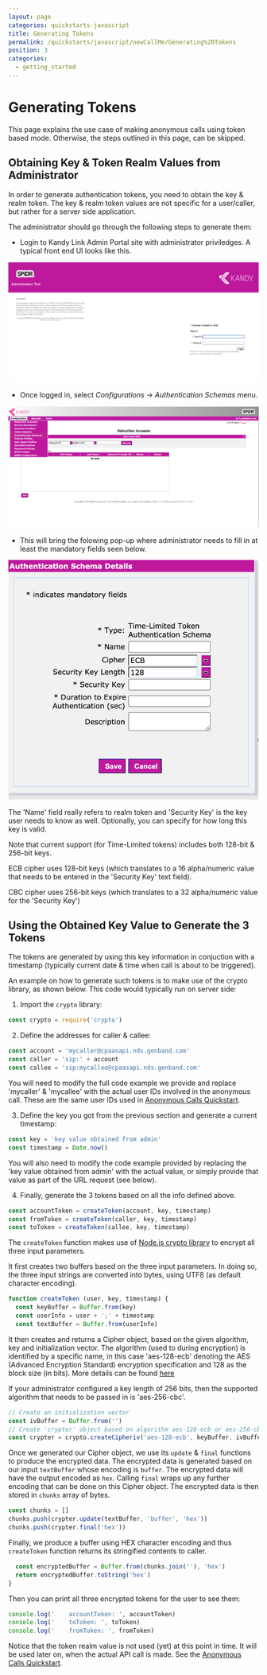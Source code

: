 ```yaml
---
layout: page
categories: quickstarts-javascript
title: Generating Tokens
permalink: /quickstarts/javascript/newCallMe/Generating%20Tokens
position: 3
categories:
  - getting_started
---
```


# Generating Tokens

This page explains the use case of making anonymous calls using token based mode. Otherwise, the steps outlined in this page, can be skipped.

## Obtaining Key & Token Realm Values from Administrator

In order to generate authentication tokens, you need to obtain the key & realm token.
The key & realm token values are not specific for a user/caller, but rather for a server side application.

The administrator should go through the following steps to generate them:

- Login to Kandy Link Admin Portal site with administrator priviledges. A typical front end UI looks like this.

![Admin Portal](admin_portal.png)

- Once logged in, select _Configurations_ -> _Authentication Schemas_ menu.

![Selecting Scemas](selecting_auth_schemas.png)

- This will bring the folowing pop-up where administrator needs to fill in at least the mandatory fields seen below.

![Provide the key & token realm](provisioning_&_saving_key_and_realm.png)

The 'Name' field really refers to realm token and 'Security Key' is the key user needs to know as well. Optionally, you can specify for how long this key is valid.

Note that current support (for Time-Limited tokens) includes both 128-bit & 256-bit keys.

ECB cipher uses 128-bit keys (which translates to a 16 alpha/numeric value that needs to be entered in the 'Security Key' text field).

CBC cipher uses 256-bit keys (which translates to a 32 alpha/numeric value for the 'Security Key')

## Using the Obtained Key Value to Generate the 3 Tokens

The tokens are generated by using this key information in conjuction with a timestamp (typically current date & time when call is about to be triggered).

An example on how to generate such tokens is to make use of the crypto library, as shown below.
This code would typically run on server side:

1. Import the `crypto` library:

```javascript
const crypto = require('crypto')
```

2. Define the addresses for caller & callee:

```javascript
const account = 'mycaller@cpaasapi.nds.genband.com'
const caller = 'sip:' + account
const callee = 'sip:mycallee@cpaasapi.nds.genband.com'
```

You will need to modify the full code example we provide and replace 'mycaller' & 'mycallee' with the actual user IDs involved in the anonymous call. These are the same user IDs used in [Anonymous Calls Quickstart](Anonymous%20Calls).

3. Define the key you got from the previous section and generate a current timestamp:

```javascript
const key = 'key value obtained from admin'
const timestamp = Date.now()
```

You will also need to modify the code example provided by replacing the 'key value obtained from admin' with the actual value, or simply provide that value as part of the URL request (see below).

4. Finally, generate the 3 tokens based on all the info defined above.

```javascript
const accountToken = createToken(account, key, timestamp)
const fromToken = createToken(caller, key, timestamp)
const toToken = createToken(callee, key, timestamp)
```

The `createToken` function makes use of [Node.js crypto library](https://nodejs.org/api/crypto.html#crypto_crypto) to encrypt all three input parameters.

It first creates two buffers based on the three input parameters. In doing so, the three input strings are converted into bytes, using UTF8 (as default character encoding).

```javascript
function createToken (user, key, timestamp) {
  const keyBuffer = Buffer.from(key)
  const userInfo = user + ';' + timestamp
  const textBuffer = Buffer.from(userInfo)
```

It then creates and returns a Cipher object, based on the given algorithm, key and initialization vector. The algorithm (used to during encryption) is identified by a specific name, in this case 'aes-128-ecb' denoting the AES (Advanced Encryption Standard) encryption specification and 128 as the block size (in bits). More details can be found [here](https://en.wikipedia.org/wiki/Advanced_Encryption_Standard)

If your administrator configured a key length of 256 bits, then the supported algorithm that needs to be passed in is 'aes-256-cbc'.

```javascript
// Create an initialization vector
const ivBuffer = Buffer.from('')
// Create 'crypter' object based on algorithm aes-128-ecb or aes-256-cbc
const crypter = crypto.createCipheriv('aes-128-ecb', keyBuffer, ivBuffer)
```

Once we generated our Cipher object, we use its `update` & `final` functions to produce the encrypted data. The encrypted data is generated based on our input `textBuffer` whose encoding is `buffer`. The encrypted data will have the output encoded as `hex`. Calling `final` wraps up any further encoding that can be done on this Cipher object. The encrypted data is then stored in `chunks` array of bytes.

```javascript
const chunks = []
chunks.push(crypter.update(textBuffer, 'buffer', 'hex'))
chunks.push(crypter.final('hex'))
```

Finally, we produce a buffer using HEX character encoding and thus `createToken` function returns its stringified contents to caller.

```javascript
  const encryptedBuffer = Buffer.from(chunks.join(''), 'hex')
  return encryptedBuffer.toString('hex')
}
```

Then you can print all three encrypted tokens for the user to see them:

```javascript
console.log('    accountToken: ', accountToken)
console.log('    toToken: ', toToken)
console.log('    fromToken: ', fromToken)
```

Notice that the token realm value is not used (yet) at this point in time. It will be used later on, when the actual API call is made. See the [Anonymous Calls Quickstart](Anonymous%20Calls).

